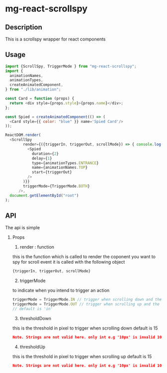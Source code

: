 # mg-react-scrollspy

## Description
This is a scrollspy wrapper for react components

## Usage
```js
import {ScrollSpy, TriggerMode } from "mg-react-scrollspy";
import {
  animationNames,
  animationTypes,
  createAnimatedComponent,
} from "./lib/animation";

const Card = function (props) {
  return <div style={props.style}>{props.name}</div>;
};

const Spied = createAnimatedComponent(() => (
  <Card style={{ color: "blue" }} name='Spied Card'/>
));

ReactDOM.render(
  <ScrollSpy
        render={({triggerIn, triggerOut, scrollMode}) => { console.log("scrollMode", scrollMode); return (
          <Spied
            duration={2}
            delay={1}
            type={animationTypes.ENTRANCE}
            name={animationNames.TOP}
            start={triggerOut}
          />
        )}}
        triggerMode={TriggerMode.BOTH}
      />,
  document.getElementById("root")
);
```

##  API

The api is simple
1. Props
    1. render : function

     this is the function which is called to render the coponent you want to spy for scroll event
     it is called with the following object
     ```js
     {triggerIn, triggerOut, scrollMode}
     ```
     2. triggerMode

     to indicate when you intend to trigger an action
     
     ```js
     triggerMode = TriggerMode.IN // trigger when scrolling down and the coponent is gets into the viewport
     triggerMode = TriggerMode.OUT // trigger when scrolling up and the component is getting out of the viewport
     // default is 'in'
     ```
     3. thresholdDown

     this is the threshold in pixel to trigger when scrolling down default is 15
     ```json
     Note. Strings are not valid here. only int e.g '10px' is invalid 10 is valid
     ```
     4. thresholdUp

     this is the threshold in pixel to trigger when scrolling up default is 15
     ```json
     Note. Strings are not valid here. only int e.g '10px' is invalid 10 is valid
     ```
